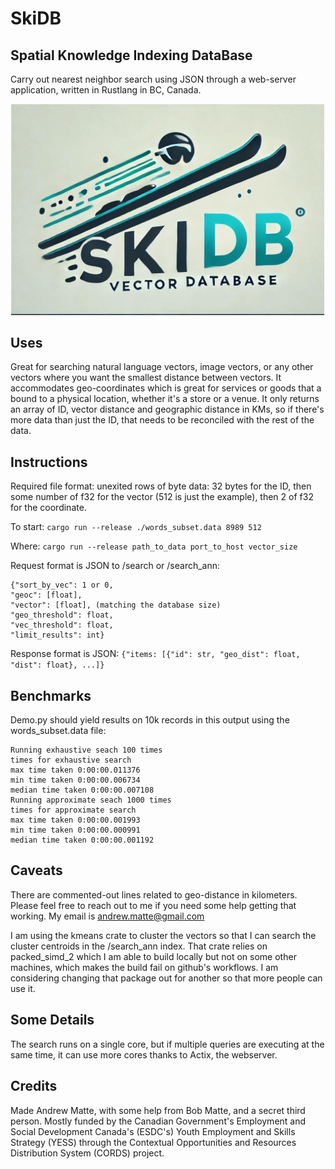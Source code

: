 # SkiDB
## Spatial Knowledge Indexing DataBase

Carry out nearest neighbor search using JSON through a web-server application, written in Rustlang in BC, Canada.

![skiDB](https://github.com/andrewmatte/skiDB/blob/main/Screenshot%20from%202024-11-11%2019-55-42.png)

## Uses

Great for searching natural language vectors, image vectors, or any other vectors where you want the smallest distance between vectors. It accommodates geo-coordinates which is great for services or goods that a bound to a physical location, whether it's a store or a venue. It only returns an array of ID, vector distance and geographic distance in KMs, so if there's more data than just the ID, that needs to be reconciled with the rest of the data.

## Instructions

Required file format: unexited rows of byte data: 32 bytes for the ID, then some number of f32 for the vector (512 is just the example), then 2 of f32 for the coordinate.

To start: ```cargo run --release ./words_subset.data 8989 512```

Where: ```cargo run --release path_to_data port_to_host vector_size```

Request format is JSON to /search or /search_ann:
```
{"sort_by_vec": 1 or 0,
"geoc": [float],
"vector": [float], (matching the database size)
"geo_threshold": float,
"vec_threshold": float,
"limit_results": int}
```

Response format is JSON:
``` {"items: [{"id": str, "geo_dist": float, "dist": float}, ...]} ```

## Benchmarks

Demo.py should yield results on 10k records in this output using the words_subset.data file:

```
Running exhaustive seach 100 times
times for exhaustive search
max time taken 0:00:00.011376
min time taken 0:00:00.006734
median time taken 0:00:00.007108
Running approximate seach 1000 times
times for approximate search
max time taken 0:00:00.001993
min time taken 0:00:00.000991
median time taken 0:00:00.001192
```

## Caveats

There are commented-out lines related to geo-distance in kilometers. Please feel free to reach out to me if you need some help getting that working. My email is andrew.matte@gmail.com

I am using the kmeans crate to cluster the vectors so that I can search the cluster centroids in the /search_ann index. That crate relies on packed_simd_2 which I am able to build locally but not on some other machines, which makes the build fail on github's workflows. I am considering changing that package out for another so that more people can use it.


## Some Details

The search runs on a single core, but if multiple queries are executing at the same time, it can use more cores thanks to Actix, the webserver.


## Credits

Made Andrew Matte, with some help from Bob Matte, and a secret third person. Mostly funded by the Canadian Government's Employment and Social Development Canada's (ESDC's) Youth Employment and Skills Strategy (YESS) through the Contextual Opportunities and Resources Distribution System (CORDS) project.

